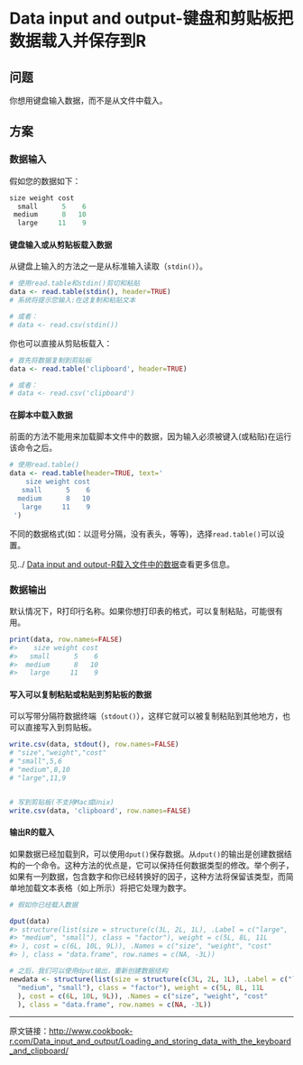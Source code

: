 # Data input and output-键盘和剪贴板把数据载入并保存到R

## 问题

你想用键盘输入数据，而不是从文件中载入。

## 方案

### 数据输入

假如您的数据如下：

```R
size weight cost
  small      5    6
 medium      8   10
  large     11    9
```

#### 键盘输入或从剪贴板载入数据

从键盘上输入的方法之一是从标准输入读取（`stdin()`）。

```R
# 使用read.table和stdin()剪切和粘贴
data <- read.table(stdin(), header=TRUE) 
# 系统将提示您输入:在这复制和粘贴文本

# 或者：
# data <- read.csv(stdin())
```

你也可以直接从剪贴板载入：

```R
# 首先将数据复制到剪贴板
data <- read.table('clipboard', header=TRUE)

# 或者：
# data <- read.csv('clipboard')
```

#### 在脚本中载入数据

前面的方法不能用来加载脚本文件中的数据，因为输入必须被键入(或粘贴)在运行该命令之后。

```R
# 使用read.table()
data <- read.table(header=TRUE, text='
    size weight cost
   small      5    6
  medium      8   10
   large     11    9
 ')
```

不同的数据格式(如：以逗号分隔，没有表头，等等)，选择`read.table()`可以设置。

见../ [Data input and output-R载入文件中的数据](http://www.jianshu.com/p/2a3f55ef4188)查看更多信息。

### 数据输出

默认情况下，R打印行名称。如果你想打印表的格式，可以复制粘贴，可能很有用。

```R
print(data, row.names=FALSE)
#>    size weight cost
#>   small      5    6
#>  medium      8   10
#>   large     11    9
```

#### 写入可以复制粘贴或粘贴到剪贴板的数据

可以写带分隔符数据终端（`stdout()`），这样它就可以被复制粘贴到其他地方，也可以直接写入到剪贴板。

```R
write.csv(data, stdout(), row.names=FALSE)
# "size","weight","cost"
# "small",5,6
# "medium",8,10
# "large",11,9


# 写到剪贴板(不支持Mac或Unix)
write.csv(data, 'clipboard', row.names=FALSE)
```

#### 输出R的载入

如果数据已经加载到R，可以使用`dput()`保存数据。从`dput()`的输出是创建数据结构的一个命令。这种方法的优点是，它可以保持任何数据类型的修改。举个例子，如果有一列数据，包含数字和你已经转换好的因子，这种方法将保留该类型，而简单地加载文本表格（如上所示）将把它处理为数字。

```R
# 假如你已经载入数据

dput(data)
#> structure(list(size = structure(c(3L, 2L, 1L), .Label = c("large", 
#> "medium", "small"), class = "factor"), weight = c(5L, 8L, 11L
#> ), cost = c(6L, 10L, 9L)), .Names = c("size", "weight", "cost"
#> ), class = "data.frame", row.names = c(NA, -3L))

# 之后，我们可以使用dput输出，重新创建数据结构
newdata <- structure(list(size = structure(c(3L, 2L, 1L), .Label = c("large", 
  "medium", "small"), class = "factor"), weight = c(5L, 8L, 11L
  ), cost = c(6L, 10L, 9L)), .Names = c("size", "weight", "cost"
  ), class = "data.frame", row.names = c(NA, -3L))
```

***

原文链接：http://www.cookbook-r.com/Data_input_and_output/Loading_and_storing_data_with_the_keyboard_and_clipboard/